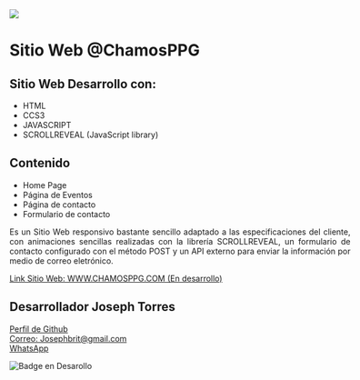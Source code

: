 
<html>
    <div >  
        <a href="www.chamosppg.com"> <img src="https://user-images.githubusercontent.com/113720204/193478870-629b7cd2-8d0e-425c-9eae-83eae1f4a3ed.jpg"></a>
        <div>
            <h1>Sitio Web @ChamosPPG</h1>
            <h2>Sitio Web Desarrollo con:</h2>
            <ul>
                <li>HTML</li>
                <li>CCS3</li>
                <li>JAVASCRIPT</li>
                <li>SCROLLREVEAL (JavaScript library)</li>
            </ul>     
        </div>
        <div>
            <h2>Contenido</h2>
            <ul>
                <li>Home Page</li>
                <li>Página de Eventos</li>
                <li>Página de contacto</li>
                <li>Formulario de contacto</li>
            </ul>  
            <p style="width: 600px; text-align: justify;">Es un Sitio Web responsivo bastante sencillo adaptado a las especificaciones del cliente, con animaciones sencillas realizadas con la librería SCROLLREVEAL, un formulario de contacto configurado con el método POST y un API externo para enviar la información por medio de correo eletrónico.</p>  
            <a href="www.chamosppg.com">Link Sitio Web: WWW.CHAMOSPPG.COM (En desarrollo)</a>
        </div>
        <div>
            <h2>Desarrollador Joseph Torres</h2>
            <div><a href="https://josephtorresdev.github.io/portafolio/" target="_blank">Perfil de Github</a></div>
            <div><a href="https://mail.google.com/mail/u/0/?fs=1&tf=cm&source=mailto&to=jamdossoporte@gmail.com" target="_blank">Correo: Josephbrit@gmail.com</a></div>
            <div><a href="https://wa.link/40npte" target="_blank">WhatsApp</a></div>        
        </div>
    </div>
</html>

![Badge en Desarollo](https://img.shields.io/badge/STATUS-EN%20DESAROLLO-green)

